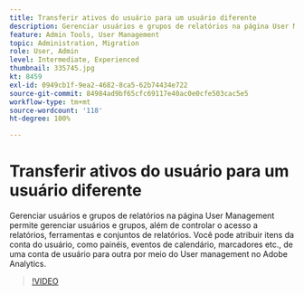 ```yaml
---
title: Transferir ativos do usuário para um usuário diferente
description: Gerenciar usuários e grupos de relatórios na página User Management permite gerenciar usuários e grupos, além de controlar o acesso a relatórios, ferramentas e conjuntos de relatórios. Você pode atribuir itens da conta do usuário, como painéis, eventos de calendário, marcadores etc., de uma conta de usuário para outra por meio do User management no Adobe Analytics.
feature: Admin Tools, User Management
topic: Administration, Migration
role: User, Admin
level: Intermediate, Experienced
thumbnail: 335745.jpg
kt: 8459
exl-id: 0949cb1f-9ea2-4682-8ca5-62b74434e722
source-git-commit: 84984ad9bf65cfc69117e40ac0e0cfe503cac5e5
workflow-type: tm+mt
source-wordcount: '118'
ht-degree: 100%

---
```


# Transferir ativos do usuário para um usuário diferente

Gerenciar usuários e grupos de relatórios na página User Management permite gerenciar usuários e grupos, além de controlar o acesso a relatórios, ferramentas e conjuntos de relatórios. Você pode atribuir itens da conta do usuário, como painéis, eventos de calendário, marcadores etc., de uma conta de usuário para outra por meio do User management no Adobe Analytics.

>[!VIDEO](https://video.tv.adobe.com/v/335745/?quality=12&learn=on)
